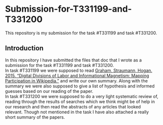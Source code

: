 # Submission-for-T331199-and-T331200
This repository is my submission for the task #T331199 and task #T331200.
<h2>Introduction</h2>
In this repository I have submitted the files that doc that I wrote as a submission for the task #T331199 and task #T331200.<br>
In task #T331199 we were supposed to read <a href ="https://doi.org/10.1080/00045608.2015.1072791"> Graham, Straumann, Hogan. 2015. “Digital Divisions of Labor and Informational Magnetism: Mapping Participation in Wikipedia.”</a> and write our own summary. Along with the summary we were also supposed to give a list of hypothesis and informed guesses based on our reading of the paper.<br>
In task #T331200 we were supposed to do a very light systematic review of, reading through the results of searches which we think might be of help in our research and then read the abstracts of any articles that looked relevant. Though not mentioned in the task I have also attached a really short summary of the papers.
